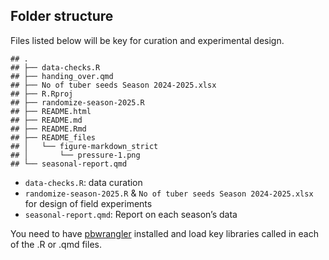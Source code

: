 ## Folder structure

Files listed below will be key for curation and experimental design.

    ## .
    ## ├── data-checks.R
    ## ├── handing_over.qmd
    ## ├── No of tuber seeds Season 2024-2025.xlsx
    ## ├── R.Rproj
    ## ├── randomize-season-2025.R
    ## ├── README.html
    ## ├── README.md
    ## ├── README.Rmd
    ## ├── README_files
    ## │   └── figure-markdown_strict
    ## │       └── pressure-1.png
    ## └── seasonal-report.qmd

-   `data-checks.R`: data curation
-   `randomize-season-2025.R` &
    `No of tuber seeds Season 2024-2025.xlsx` for design of field
    experiments
-   `seasonal-report.qmd`: Report on each season’s data

You need to have [pbwrangler](https://bokola.github.io/pbwrangler/)
installed and load key libraries called in each of the .R or .qmd files.
